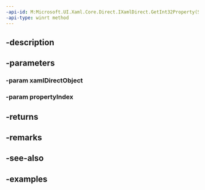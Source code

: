 ```yaml
---
-api-id: M:Microsoft.UI.Xaml.Core.Direct.IXamlDirect.GetInt32Property(System.Object,Microsoft.UI.Xaml.Core.Direct.XamlPropertyIndex)
-api-type: winrt method
---
```


## -description

## -parameters

### -param xamlDirectObject

### -param propertyIndex

## -returns

## -remarks

## -see-also

## -examples

